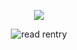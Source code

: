 <p align="center"> 
    <img src="https://komarev.com/ghpvc/?username=astronovaIite&label=Welcome+to+my+profile+!&color=3291e4&style=flat-square"/>
<p align="center">
</p>
<p align="center">
<img src="https://files.catbox.moe/f648ak.png" alt="read rentry">
<p align="center">

